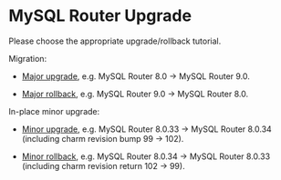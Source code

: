 # MySQL Router Upgrade

Please choose the appropriate upgrade/rollback tutorial.

Migration:

* [Major upgrade](/t/12343?channel=dpe/edge), e.g. MySQL Router 8.0 -> MySQL Router 9.0.

* [Major rollback](/t/12344?channel=dpe/edge), e.g. MySQL Router 9.0 -> MySQL Router 8.0.

In-place minor upgrade:

* [Minor upgrade](/t/12345?channel=dpe/edge), e.g. MySQL Router 8.0.33 -> MySQL Router 8.0.34<br/>
(including charm revision bump 99 -> 102).

* [Minor rollback](/t/12346?channel=dpe/edge), e.g. MySQL Router 8.0.34 -> MySQL Router 8.0.33<br/>
(including charm revision return 102 -> 99).